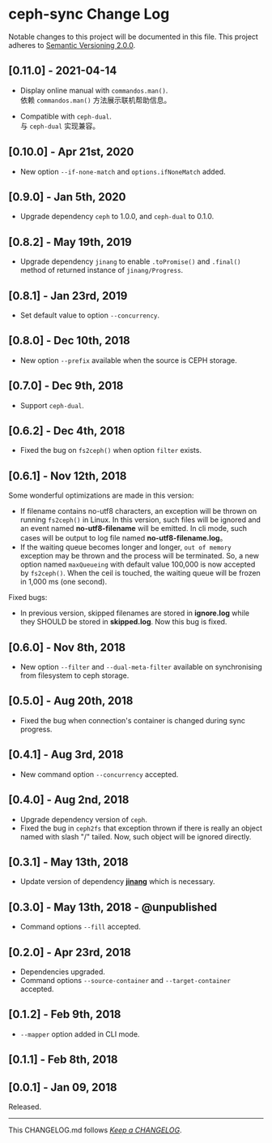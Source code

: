 #   ceph-sync Change Log

Notable changes to this project will be documented in this file. This project adheres to [Semantic Versioning 2.0.0](http://semver.org/).

##	[0.11.0] - 2021-04-14

*	Display online manual with `commandos.man()`.  
	依赖 `commandos.man()` 方法展示联机帮助信息。

*	Compatible with `ceph-dual`.  
	与 `ceph-dual` 实现兼容。

##	[0.10.0] - Apr 21st, 2020

*	New option `--if-none-match` and `options.ifNoneMatch` added.

##  [0.9.0] - Jan 5th, 2020

*   Upgrade dependency `ceph` to 1.0.0, and `ceph-dual` to 0.1.0.

##  [0.8.2] - May 19th, 2019

*   Upgrade dependency `jinang` to enable `.toPromise()` and `.final()` method of returned instance of `jinang/Progress`.

##	[0.8.1] - Jan 23rd, 2019

*	Set default value to option `--concurrency`.

##  [0.8.0] - Dec 10th, 2018

*   New option `--prefix` available when the source is CEPH storage.

##  [0.7.0] - Dec 9th, 2018

*   Support `ceph-dual`.

##  [0.6.2] - Dec 4th, 2018

*   Fixed the bug on `fs2ceph()` when option `filter` exists.

##  [0.6.1] - Nov 12th, 2018

Some wonderful optimizations are made in this version:
*   If filename contains no-utf8 characters, an exception will be thrown on running `fs2ceph()` in Linux. In this version, such files will be ignored and an event named __no-utf8-filename__ will be emitted. In cli mode, such cases will be output to log file named __no-utf8-filename.log__。
*   If the waiting queue becomes longer and longer, `out of memory` exception may be thrown and the process will be terminated. So, a new option named `maxQueueing` with default value 100,000 is now accepted by `fs2ceph()`. When the ceil is touched, the waiting queue will be frozen in 1,000 ms (one second).

Fixed bugs:
*   In previous version, skipped filenames are stored in __ignore.log__ while they SHOULD be stored in __skipped.log__. Now this bug is fixed.

##  [0.6.0] - Nov 8th, 2018

*   New option `--filter` and `--dual-meta-filter` available on synchronising from filesystem to ceph storage.

##  [0.5.0] - Aug 20th, 2018

*   Fixed the bug when connection's container is changed during sync progress.

##  [0.4.1] - Aug 3rd, 2018

*   New command option `--concurrency` accepted.

##  [0.4.0] - Aug 2nd, 2018

*   Upgrade dependency version of `ceph`.
*   Fixed the bug in `ceph2fs` that exception thrown if there is really an object named with slash "/" tailed. Now, such object will be ignored directly.

##  [0.3.1] - May 13th, 2018

*   Update version of dependency __[jinang](https://www.npmjs.com/package/jinang)__ which is necessary.

##  [0.3.0] - May 13th, 2018 - @unpublished

*   Command options `--fill` accepted.

##  [0.2.0] - Apr 23rd, 2018

*   Dependencies upgraded.
*   Command options `--source-container` and `--target-container` accepted.

##	[0.1.2] - Feb 9th, 2018

*	`--mapper` option added in CLI mode.

##	[0.1.1] - Feb 8th, 2018

##	[0.0.1] - Jan 09, 2018

Released.

---
This CHANGELOG.md follows [*Keep a CHANGELOG*](http://keepachangelog.com/).
